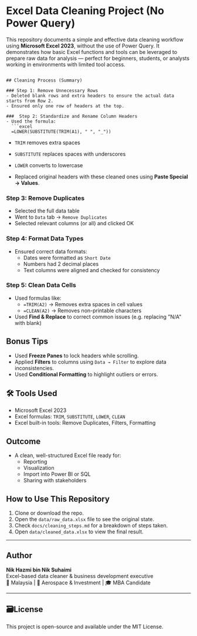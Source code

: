 
# Excel Data Cleaning Project (No Power Query) 

This repository documents a simple and effective data cleaning workflow using **Microsoft Excel 2023**, without the use of Power Query. 
It demonstrates how basic Excel functions and tools can be leveraged to prepare raw data for analysis — perfect for beginners, students, or analysts working in environments with limited tool access.

```

## Cleaning Process (Summary)

### Step 1: Remove Unnecessary Rows
- Deleted blank rows and extra headers to ensure the actual data starts from Row 2.
- Ensured only one row of headers at the top.

###  Step 2: Standardize and Rename Column Headers
- Used the formula:  
  ```excel
  =LOWER(SUBSTITUTE(TRIM(A1), " ", "_"))
  ```
  - `TRIM` removes extra spaces
  - `SUBSTITUTE` replaces spaces with underscores
  - `LOWER` converts to lowercase

- Replaced original headers with these cleaned ones using **Paste Special → Values**.

### Step 3: Remove Duplicates
- Selected the full data table
- Went to `Data` tab → `Remove Duplicates`
- Selected relevant columns (or all) and clicked OK

### Step 4: Format Data Types
- Ensured correct data formats:
  - Dates were formatted as `Short Date`
  - Numbers had 2 decimal places
  - Text columns were aligned and checked for consistency

### Step 5: Clean Data Cells
- Used formulas like:
  - `=TRIM(A2)` → Removes extra spaces in cell values
  - `=CLEAN(A2)` → Removes non-printable characters
- Used **Find & Replace** to correct common issues (e.g. replacing "N/A" with blank)

## Bonus Tips

- Used **Freeze Panes** to lock headers while scrolling.
- Applied **Filters** to columns using `Data → Filter` to explore data inconsistencies.
- Used **Conditional Formatting** to highlight outliers or errors.

## 🛠 Tools Used

- Microsoft Excel 2023
- Excel formulas: `TRIM`, `SUBSTITUTE`, `LOWER`, `CLEAN`
- Excel built-in tools: Remove Duplicates, Filters, Formatting

## Outcome

- A clean, well-structured Excel file ready for:
  - Reporting
  - Visualization
  - Import into Power BI or SQL
  - Sharing with stakeholders

## How to Use This Repository

1. Clone or download the repo.
2. Open the `data/raw_data.xlsx` file to see the original state.
3. Check `docs/cleaning_steps.md` for a breakdown of steps taken.
4. Open `data/cleaned_data.xlsx` to view the final result.

---

## Author

**Nik Hazmi bin Nik Suhaimi**  
Excel-based data cleaner & business development executive  
📍 Malaysia | 💼 Aerospace & Investment | 🎓 MBA Candidate

---

## 🗃License

This project is open-source and available under the MIT License.
